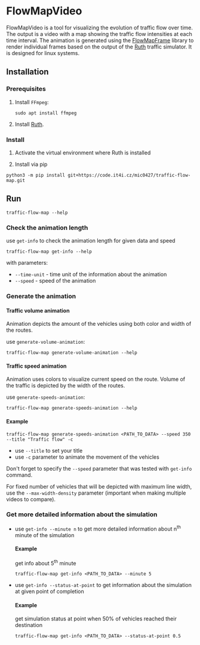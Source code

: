 # FlowMapVideo

FlowMapVideo is a tool for visualizing the evolution of traffic flow over time. The output is a video with a map showing the traffic flow intensities at each time interval. The animation is generated using the [FlowMapFrame](flowmap/flowmapframe) library to render individual frames based on the output of the [Ruth](https://github.com/It4innovations/ruth) traffic simulator. It is designed for linux systems.

## Installation

### Prerequisites

1. Install `FFmpeg`:

    ```
    sudo apt install ffmpeg
    ```
2. Install [Ruth](https://github.com/It4innovations/ruth).

### Install

1. Activate the virtual environment where Ruth is installed

2. Install via pip
```
python3 -m pip install git+https://code.it4i.cz/mic0427/traffic-flow-map.git
```

## Run
```
traffic-flow-map --help
```

### Check the animation length
use `get-info` to check the animation length for given data and speed
```
traffic-flow-map get-info --help
```
with parameters:
* `--time-unit` - time unit of the information about the animation
* `--speed` - speed of the animation

### Generate the animation
#### Traffic volume animation
Animation depicts the amount of the vehicles using both color and width of the routes.

use `generate-volume-animation`:
```
traffic-flow-map generate-volume-animation --help
```

#### Traffic speed animation
Animation uses colors to visualize current speed on the route. Volume of the traffic is depicted by the width of the routes.

use `generate-speeds-animation`:
```
traffic-flow-map generate-speeds-animation --help
```

#### Example
```
traffic-flow-map generate-speeds-animation <PATH_TO_DATA> --speed 350 --title "Traffic flow" -c
```
* use `--title` to set your title
* use `-c` parameter to animate the movement of the vehicles

Don't forget to specify the `--speed` parameter that was tested with `get-info` command.

For fixed number of vehicles that will be depicted with maximum line width, use the `--max-width-density` parameter (important when making multiple videos to compare).


### Get more detailed information about the simulation
* use `get-info --minute n` to get more detailed information about n<sup>th</sup> minute of the simulation
    #### Example 
    get info about 5<sup>th</sup> minute
    ```
    traffic-flow-map get-info <PATH_TO_DATA> --minute 5
    ```
* use `get-info --status-at-point` to get information about the simulation at given point of completion
    #### Example 
    get simulation status at point when 50% of vehicles reached their destination
    ```
    traffic-flow-map get-info <PATH_TO_DATA> --status-at-point 0.5
    ```

